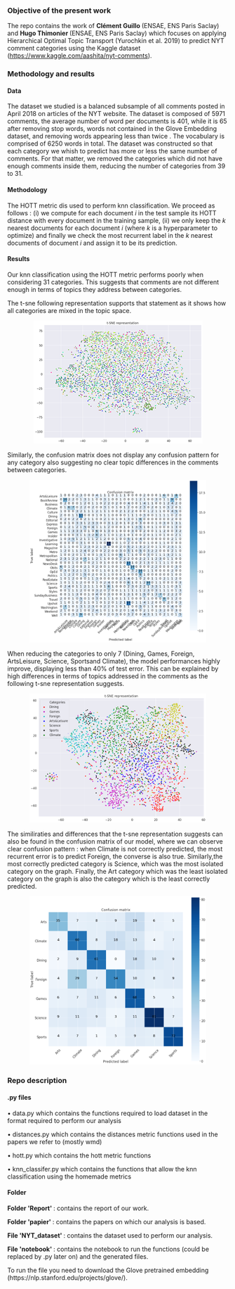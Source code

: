 ### Objective of the present work

The repo contains the work of <b> Clément Guillo </b>(ENSAE, ENS Paris Saclay) and <b>Hugo Thimonier </b>(ENSAE, ENS Paris Saclay) which focuses on applying Hierarchical Optimal Topic Transport (Yurochkin et al. 2019) to predict NYT comment categories using the Kaggle dataset (https://www.kaggle.com/aashita/nyt-comments).

### Methodology and results

#### Data
The dataset we studied is a balanced subsample of all comments posted in April 2018 on articles of the NYT website. The dataset is composed of 5971 comments, the average number of word per documents is 401, while it is 65 after removing stop words, words not contained in the Glove Embedding dataset, and removing words appearing less than twice . The vocabulary is comprised of 6250 words in total. 
The dataset was constructed so that each category we whish to predict has more or less the same number of comments. For that matter, we removed the categories which did not have enough comments inside them, reducing the number of categories from 39 to 31.

#### Methodology

The HOTT metric dis used to perform knn classification. We proceed as follows : (i) we compute for each document <i> i </i> in the test sample its HOTT distance with every document in the training sample, (ii) we only keep the <i> k </i> nearest documents for each document <i> i </i> (where <i> k </i> is a hyperparameter to optimize) and finally we check the most recurrent label in the <i> k </i> nearest documents of document <i> i </i> and assign it to be its prediction.

#### Results
Our knn classification using the HOTT metric performs poorly when considering 31 categories. This suggests that comments are not different enough in terms of topics they address between categories. 

The t-sne following representation supports that statement as it shows how all categories are mixed in the topic space. 

<p align="center">
  <img src="https://github.com/hugothimonier/HOTT_NLP_ENSAE/blob/master/img/T_SNE_30.png">
</p>

Similarly, the confusion matrix does not display any confusion pattern for any category also suggesting no clear topic differences in the comments between categories.


<p align="center">
  <img width ='80%' height ='80%' src="https://github.com/hugothimonier/HOTT_NLP_ENSAE/blob/master/img/confusion_matrix_30.png">
</p>

When reducing the categories to only 7 (Dining,  Games,  Foreign,  ArtsLeisure,  Science,  Sportsand Climate), the model performances highly improve, displaying less than 40% of test error. This can be explained by high differences in terms of topics addressed in the comments as the following t-sne representation suggests. 

<p align="center">
  <img width = '80% height = '80%' src="https://github.com/hugothimonier/HOTT_NLP_ENSAE/blob/master/img/T_SNE_7.png">
</p>

The similiraties and differences that the t-sne representation suggests can also be found in the confusion matrix of our model, where we can observe clear confusion pattern : when Climate is not correctly predicted, the most recurrent error is to  predict Foreign, the converse is also true. Similarly,the most  correctly  predicted category is Science, which was the most isolated category on the graph.   Finally,  the Art category which was the least isolated category on the graph is  also  the  category  which  is  the  least  correctly predicted.

<p align="center">
  <img width = '80% height = '80%' src="https://github.com/hugothimonier/HOTT_NLP_ENSAE/blob/master/img/confusion_matrix.png">
</p>


### Repo description

#### .py files

<p> • data.py which contains the functions required to load dataset in the format required to perform our analysis</p>
<p> • distances.py which contains the distances metric functions used in the papers we refer to (mostly wmd) </p>
<p> • hott.py which contains the hott metric functions </p>
<p> • knn_classifer.py which contains the functions that allow the knn classification using the homemade metrics </p>

#### Folder
<p> <b> Folder 'Report' </b> : contains the report of our work. </p>
<p> <b> Folder 'papier' </b> : contains the papers on which our analysis is based. </p>
<p> <b> File 'NYT_dataset' </b> : contains the dataset used to perform our analysis. </p>
<p> <b> File 'notebook' </b> : contains the notebook to run the functions (could be replaced by .py later on) and the generated files. <p>

 <p>
	To run the file you need to download the Glove pretrained embedding (https://nlp.stanford.edu/projects/glove/). 
</p>
